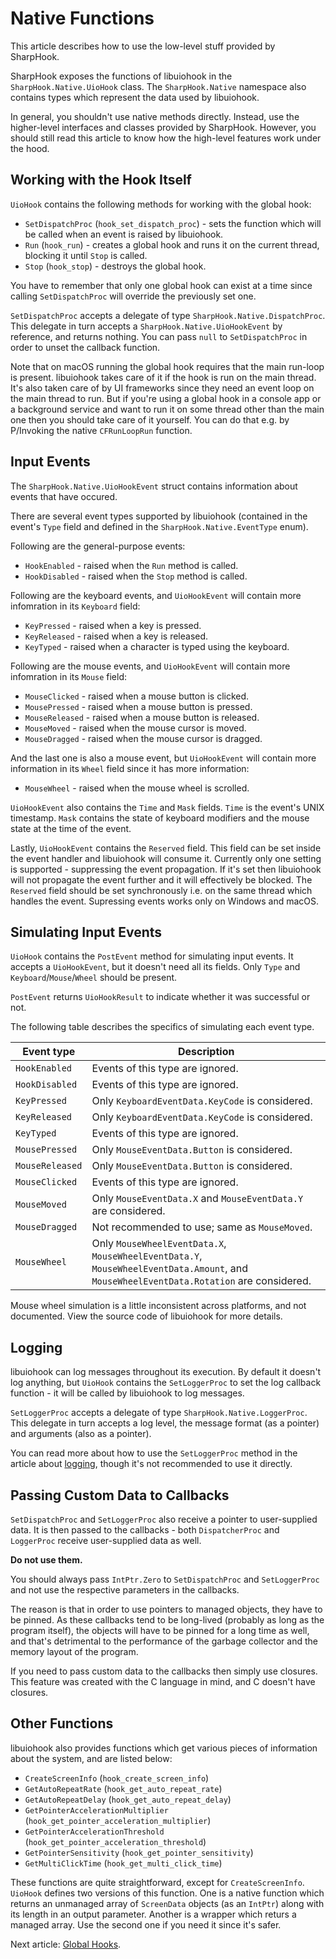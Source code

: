 # Native Functions

This article describes how to use the low-level stuff provided by SharpHook.

SharpHook exposes the functions of libuiohook in the `SharpHook.Native.UioHook` class. The `SharpHook.Native`
namespace also contains types which represent the data used by libuiohook.

In general, you shouldn't use native methods directly. Instead, use the higher-level interfaces and classes provided by
SharpHook. However, you should still read this article to know how the high-level features work under the hood.

## Working with the Hook Itself

`UioHook` contains the following methods for working with the global hook:

- `SetDispatchProc` (`hook_set_dispatch_proc`) - sets the function which will be called when an event is raised by
libuiohook.
- `Run` (`hook_run`) - creates a global hook and runs it on the current thread, blocking it until `Stop` is called.
- `Stop` (`hook_stop`) - destroys the global hook.

You have to remember that only one global hook can exist at a time since calling `SetDispatchProc` will override the
previously set one.

`SetDispatchProc` accepts a delegate of type `SharpHook.Native.DispatchProc`. This delegate in turn accepts a
`SharpHook.Native.UioHookEvent` by reference, and returns nothing.  You can pass `null` to `SetDispatchProc` in order
to unset the callback function.

Note that on macOS running the global hook requires that the main run-loop is present. libuiohook takes care of it if
the hook is run on the main thread. It's also taken care of by UI frameworks since they need an event loop on the main
thread to run. But if you're using a global hook in a console app or a background service and want to run it on some
thread other than the main one then you should take care of it yourself. You can do that e.g. by P/Invoking the native
`CFRunLoopRun` function.

## Input Events

The `SharpHook.Native.UioHookEvent` struct contains information about events that have occured.

There are several event types supported by libuiohook (contained in the event's `Type` field and defined in the
`SharpHook.Native.EventType` enum).

Following are the general-purpose events:

- `HookEnabled` - raised when the `Run` method is called.
- `HookDisabled` - raised when the `Stop` method is called.

Following are the keyboard events, and `UioHookEvent` will contain more infomration in its `Keyboard` field:

- `KeyPressed` - raised when a key is pressed.
- `KeyReleased` - raised when a key is released.
- `KeyTyped` - raised when a character is typed using the keyboard.

Following are the mouse events, and `UioHookEvent` will contain more infomration in its `Mouse` field:

- `MouseClicked` - raised when a mouse button is clicked.
- `MousePressed` - raised when a mouse button is pressed.
- `MouseReleased` - raised when a mouse button is released.
- `MouseMoved` - raised when the mouse cursor is moved.
- `MouseDragged` - raised when the mouse cursor is dragged.

And the last one is also a mouse event, but `UioHookEvent` will contain more information in its `Wheel` field since it
has more information:

- `MouseWheel` - raised when the mouse wheel is scrolled.

`UioHookEvent` also contains the `Time` and `Mask` fields. `Time` is the event's UNIX timestamp. `Mask` contains the
state of keyboard modifiers and the mouse state at the time of the event.

Lastly, `UioHookEvent` contains the `Reserved` field. This field can be set inside the event handler and libuiohook
will consume it. Currently only one setting is supported - suppressing the event propagation. If it's set then
libuiohook will not propagate the event further and it will effectively be blocked. The `Reserved` field should be set
synchronously i.e. on the same thread which handles the event. Supressing events works only on Windows and macOS.

## Simulating Input Events

`UioHook` contains the `PostEvent` method for simulating input events. It accepts a `UioHookEvent`, but it doesn't need
all its fields. Only `Type` and `Keyboard`/`Mouse`/`Wheel` should be present.

`PostEvent` returns `UioHookResult` to indicate whether it was successful or not.

The following table describes the specifics of simulating each event type.

<table>
  <thead>
    <tr>
      <th>Event type</td>
      <th>Description</td>
    </tr>
  </thead>
  <tbody>
    <tr>
      <td><code>HookEnabled</code></td>
      <td>Events of this type are ignored.</td>
    </tr>
    <tr>
      <td><code>HookDisabled</code></td>
      <td>Events of this type are ignored.</td>
    </tr>
    <tr>
      <td><code>KeyPressed</code></td>
      <td>Only <code>KeyboardEventData.KeyCode</code> is considered.</td>
    </tr>
    <tr>
      <td><code>KeyReleased</code></td>
      <td>Only <code>KeyboardEventData.KeyCode</code> is considered.</td>
    </tr>
    <tr>
      <td><code>KeyTyped</code></td>
      <td>Events of this type are ignored.</td>
    </tr>
    <tr>
      <td><code>MousePressed</code></td>
      <td>Only <code>MouseEventData.Button</code> is considered.</td>
    </tr>
    <tr>
      <td><code>MouseReleased</code></td>
      <td>Only <code>MouseEventData.Button</code> is considered.</td>
    </tr>
    <tr>
      <td><code>MouseClicked</code></td>
      <td>Events of this type are ignored.</td>
    </tr>
    <tr>
      <td><code>MouseMoved</code></td>
      <td>Only <code>MouseEventData.X</code> and <code>MouseEventData.Y</code> are considered.</td>
    </tr>
    <tr>
      <td><code>MouseDragged</code></td>
      <td>Not recommended to use; same as <code>MouseMoved</code>.</td>
    </tr>
    <tr>
      <td><code>MouseWheel</code></td>
      <td>
        Only <code>MouseWheelEventData.X</code>, <code>MouseWheelEventData.Y</code>,
        <code>MouseWheelEventData.Amount</code>, and <code>MouseWheelEventData.Rotation</code> are considered.
      </td>
    </tr>
  </tbody>
</table>

Mouse wheel simulation is a little inconsistent across platforms, and not documented. View the source code of libuiohook
for more details.

## Logging

libuiohook can log messages throughout its execution. By default it doesn't log anything, but `UioHook` contains the
`SetLoggerProc` to set the log callback function - it will be called by libuiohook to log messages.

`SetLoggerProc` accepts a delegate of type `SharpHook.Native.LoggerProc`.  This delegate in turn accepts a log level,
the message format (as a pointer) and arguments (also as a pointer).

You can read more about how to use the `SetLoggerProc` method in the article about [logging](logging.md), though it's
not recommended to use it directly.

## Passing Custom Data to Callbacks

`SetDispatchProc` and `SetLoggerProc` also receive a pointer to user-supplied data. It is then passed to the
callbacks - both `DispatcherProc` and `LoggerProc` receive user-supplied data as well.

**Do not use them.**

You should always pass `IntPtr.Zero` to `SetDispatchProc` and `SetLoggerProc` and not use the respective parameters in
the callbacks.

The reason is that in order to use pointers to managed objects, they have to be pinned. As these callbacks tend to be
long-lived (probably as long as the program itself), the objects will have to be pinned for a long time as well, and
that's detrimental to the performance of the garbage collector and the memory layout of the program.

If you need to pass custom data to the callbacks then simply use closures. This feature was created with the C language
in mind, and C doesn't have closures.

## Other Functions

libuiohook also provides functions which get various pieces of information about the system, and are listed below:

- `CreateScreenInfo` (`hook_create_screen_info`)
- `GetAutoRepeatRate` (`hook_get_auto_repeat_rate`)
- `GetAutoRepeatDelay` (`hook_get_auto_repeat_delay`)
- `GetPointerAccelerationMultiplier` (`hook_get_pointer_acceleration_multiplier`)
- `GetPointerAccelerationThreshold` (`hook_get_pointer_acceleration_threshold`)
- `GetPointerSensitivity` (`hook_get_pointer_sensitivity`)
- `GetMultiClickTime` (`hook_get_multi_click_time`)

These functions are quite straightforward, except for `CreateScreenInfo`. `UioHook` defines two versions of this
function. One is a native function which returns an unmanaged array of `ScreenData` objects (as an `IntPtr`) along
with its length in an output parameter. Another is a wrapper which returs a managed array. Use the second one if you
need it since it's safer.

Next article: [Global Hooks](hooks.md).
